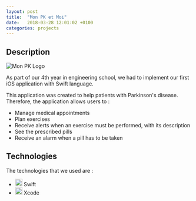```yaml
---
layout: post
title:  "Mon PK et Moi"
date:   2018-03-28 12:01:02 +0100
categories: projects
---
```


## Description

![Mon PK Logo](https://github.com/medihebfaiza/mon-pk-et-moi/blob/master/img/Icon-App-83.5x83.5%402x.png?raw=true "Logo")

As part of our 4th year in engineering school, we had to implement our first iOS application with Swift language.

This application was created to help patients with Parkinson's disease. Therefore, the application allows users to :
- Manage medical appointments
- Plan exercises
- Receive alerts when an exercise must be performed, with its description
- See the prescribed pills
- Receive an alarm when a pill has to be taken


## Technologies

The technologies that we used are :
- <img src="https://simpleicons.org/icons/swift.svg" alt="swift" style="width:20px;"/> Swift
- <img src="https://simpleicons.org/icons/xcode.svg" alt="xcode" style="width:20px;"/> Xcode

[site]: http://www.camille-liprandi-psychologue.fr/
